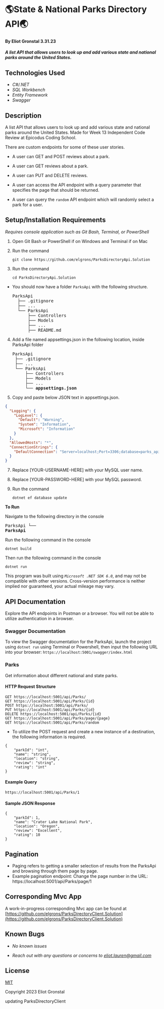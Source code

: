 # 🌎State & National Parks Directory API🌏

#### By Eliot Gronstal 3.31.23

#### _A list API that allows users to look up and add various state and national parks around the United States._

## Technologies Used

* _C#/.NET_
* _SQL Workbench_
* _Entity Framework_
* _Swagger_

## Description

A list API that allows users to look up and add various state and national parks around the United States. Made for Week 13 Independent Code Review at Epicodus Coding School.

There are custom endpoints for some of these user stories.

* A user can GET and POST reviews about a park.

* A user can GET reviews about a park.

* A user can PUT and DELETE reviews.

* A user can access the API endpoint with a query parameter that specifies the page that should be returned.

* A user can query the `random` API endpoint which will randomly select a park for a user.

## Setup/Installation Requirements
_Requires console application such as Git Bash, Terminal, or PowerShell_

1. Open Git Bash or PowerShell if on Windows and Terminal if on Mac
2. Run the command

    ``git clone https://github.com/elgrons/ParksDirectoryApi.Solution``

3. Run the command

    ``cd ParksDirectoryApi.Solution``

* You should now have a folder `ParksApi` with the following structure.
    <pre>ParksApi
    ├── .gitignore 
    ├── ... 
    └── ParksApi
        ├── Controllers
        ├── Models
        ├── ...
        ├── README.md</pre>

4. Add a file named appsettings.json in the following location, inside ParksApi folder 

    <pre>ParksApi
    ├── .gitignore 
    ├── ... 
    └── ParksApi
        ├── Controllers
        ├── Models
        ├── ...
        └── <strong>appsettings.json</strong></pre>
      
5. Copy and paste below JSON text in appsettings.json.

```json
{
  "Logging": {
    "LogLevel": {
      "Default": "Warning",
      "System": "Information",
      "Microsoft": "Information"
    }
  },
  "AllowedHosts": "*",
  "ConnectionStrings": {
    "DefaultConnection": "Server=localhost;Port=3306;database=parks_api;uid=[YOUR-USERNAME-HERE];pwd=[YOUR-PASSWORD-HERE];"
  }
}

```

7. Replace [YOUR-USERNAME-HERE] with your MySQL user name.

8. Replace [YOUR-PASSWORD-HERE] with your MySQL password.

9. Run the command

    ```dotnet ef database update```


<strong>To Run</strong>

Navigate to the following directory in the console
    <pre>ParksApi
    └── <strong>ParksApi</strong></pre>

Run the following command in the console

  ``dotnet build``

Then run the following command in the console

  ``dotnet run``

This program was built using _`Microsoft .NET SDK 6.0`_, and may not be compatible with other versions. Cross-version performance is neither implied nor guaranteed, your actual mileage may vary.

## API Documentation
Explore the API endpoints in Postman or a browser. You will not be able to utilize authentication in a browser.

###  Swagger Documentation 
To view the Swagger documentation for the ParksApi, launch the project using `dotnet run` using Terminal or Powershell, then input the following URL into your browser: `https://localhost:5001/swagger/index.html`

### Parks

Get information about different national and state parks.

#### HTTP Request Structure
```
GET https://localhost:5001/api/Parks/
GET https://localhost:5001/api/Parks/{id}
POST https://localhost:5001/api/Parks/
PUT https://localhost:5001/api/Parks/{id}
DELETE https://localhost:5001/api/Parks/{id}
GET https://localhost:5001/api/Parks/page/{page}
GET https://localhost:5001/api/Parks/random
```
* To utilize the POST request and create a new instance of a destination, the following information is required.
```
{
    "parkId": "int",
    "name": "string",
    "location": "string",
    "review": "string",
    "rating": "int"
}
```

#### Example Query
```
https://localhost:5001/api/Parks/1
```
#### Sample JSON Response
```
{   
    "parkId": 1,
    "name": "Crater Lake National Park",
    "location": "Oregon",
    "review": "Excellent",
    "rating": 10
}
```
## Pagination

* Paging refers to getting a smaller selection of results from the ParksApi and browsing through them page by page.
* Example pagination endpoint: Change the page number in the URL: https://localhost:5001/api/Parks/page/1

## Corresponding Mvc App

A work-in-progress corresponding Mvc app can be found at [https://github.com/elgrons/ParksDirectoryClient.Solution](https://github.com/elgrons/ParksDirectoryClient.Solution)

## Known Bugs

* _No known issues_

* _Reach out with any questions or concerns to [eliot.lauren@gmail.com](eliot.lauren@gmail.com)_

## License

[MIT](/LICENSE)

Copyright 2023 Eliot Gronstal

updating ParksDirectoryClient